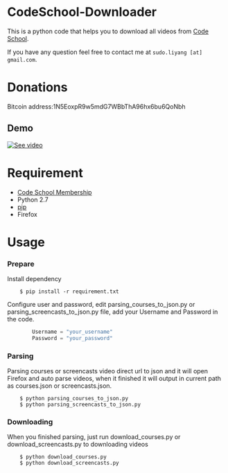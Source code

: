 # CodeSchool-Downloader
This is a python code that helps you to download all videos from [Code School](https://www.codeschool.com/).

If you have any question feel free to contact me at `sudo.liyang [at] gmail.com`.

# Donations
Bitcoin address:1N5EoxpR9w5mdG7WBbThA96hx6bu6QoNbh

## Demo 

[![See video](http://i.imgur.com/bLdUpUq.png)](https://www.youtube.com/watch?v=TqvQNQtWhdU)

# Requirement

*   [Code School Membership](https://www.codeschool.com/pricing) 
*   Python 2.7
*   [pip](https://pypi.python.org/pypi/pip) 
*   Firefox


# Usage 

### Prepare 
Install dependency 

        $ pip install -r requirement.txt

Configure user and password, edit parsing_courses_to_json.py or parsing_screencasts_to_json.py file, add your Username and Password in the code.
```python
        Username = "your_username"
        Password = "your_password"
```

### Parsing
Parsing courses or screencasts video direct url to json
and it will open Firefox and auto parse videos, when it finished it will output in current path as courses.json or screencasts.json.

        $ python parsing_courses_to_json.py
        $ python parsing_screencasts_to_json.py


### Downloading
When you finished parsing, just run download_courses.py or download_screencasts.py to downloading videos 

        $ python download_courses.py
        $ python download_screencasts.py
